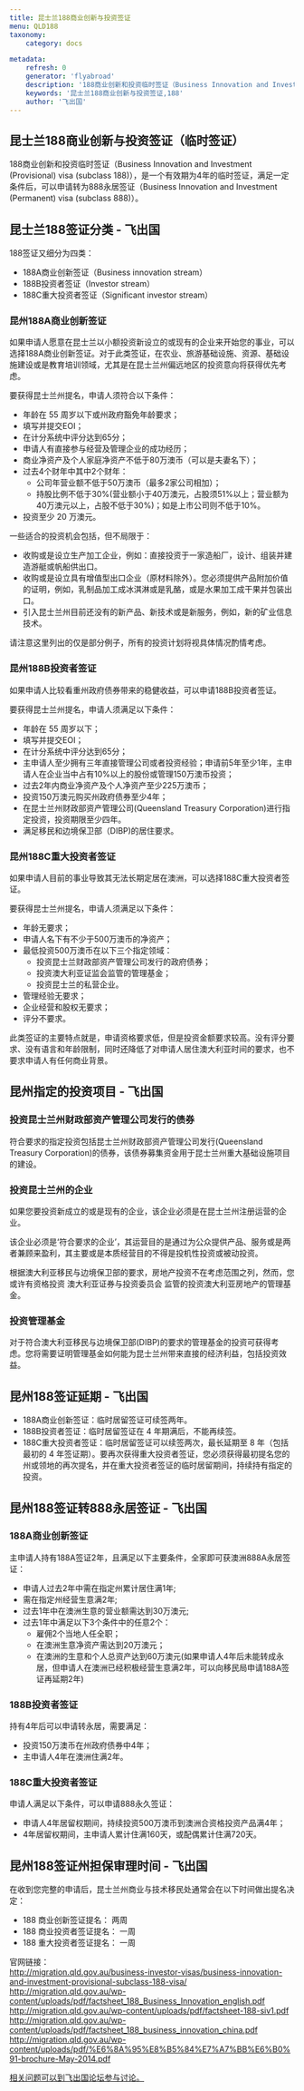 ```yaml
---
title: 昆士兰188商业创新与投资签证
menu: QLD188
taxonomy:
    category: docs

metadata:
    refresh: 0
    generator: 'flyabroad'
    description: '188商业创新和投资临时签证（Business Innovation and Investment (Provisional) visa (subclass 188)），是一个有效期为4年的临时签证，满足一定条件后，可以申请转为888永居签证（Business Innovation and Investment (Permanent) visa (subclass 888)）。'
    keywords: '昆士兰188商业创新与投资签证,188'
    author: '飞出国'
---
```


## 昆士兰188商业创新与投资签证（临时签证） ##

188商业创新和投资临时签证（Business Innovation and Investment (Provisional) visa (subclass 188)），是一个有效期为4年的临时签证，满足一定条件后，可以申请转为888永居签证（Business Innovation and Investment (Permanent) visa (subclass 888)）。

## 昆士兰188签证分类 - 飞出国 ##

188签证又细分为四类：

- 188A商业创新签证（Business innovation stream）
- 188B投资者签证（Investor stream）
- 188C重大投资者签证（Significant investor stream）

### 昆州188A商业创新签证 ###

如果申请人愿意在昆士兰以小额投资新设立的或现有的企业来开始您的事业，可以选择188A商业创新签证。对于此类签证，在农业、旅游基础设施、资源、基础设施建设或是教育培训领域，尤其是在昆士兰州偏远地区的投资意向将获得优先考虑。

要获得昆士兰州提名，申请人须符合以下条件：

- 年龄在 55 周岁以下或州政府豁免年龄要求；
- 填写并提交EOI；
- 在计分系统中评分达到65分；
- 申请人有直接参与经营及管理企业的成功经历；
- 商业净资产及个人家庭净资产不低于80万澳币（可以是夫妻名下）；
- 过去4个财年中其中2个财年：
	- 公司年营业额不低于50万澳币（最多2家公司相加）；
	- 持股比例不低于30%(营业额小于40万澳元，占股须51%以上；营业额为40万澳元以上，占股不低于30%)；如是上市公司则不低于10%。
- 投资至少 20 万澳元。


一些适合的投资机会包括，但不局限于：

- 收购或是设立生产加工企业，例如：直接投资于一家造船厂，设计、组装并建造游艇或帆船供出口。
- 收购或是设立具有增值型出口企业（原材料除外）。您必须提供产品附加价值的证明，例如，乳制品加工成冰淇淋或是乳酪，或是水果加工成干果并包装出口。
- 引入昆士兰州目前还没有的新产品、新技术或是新服务，例如，新的矿业信息技术。

请注意这里列出的仅是部分例子，所有的投资计划将视具体情况酌情考虑。

### 昆州188B投资者签证 ###

如果申请人比较看重州政府债券带来的稳健收益，可以申请188B投资者签证。

要获得昆士兰州提名，申请人须满足以下条件：

- 年龄在 55 周岁以下；
- 填写并提交EOI；
- 在计分系统中评分达到65分；
- 主申请人至少拥有三年直接管理公司或者投资经验；申请前5年至少1年，主申请人在企业当中占有10%以上的股份或管理150万澳币投资；
- 过去2年内商业净资产及个人净资产至少225万澳币；
- 投资150万澳元购买州政府债券至少4年；
- 在昆士兰州财政部资产管理公司(Queensland Treasury Corporation)进行指定投资，投资期限至少四年。
- 满足移民和边境保卫部（DIBP)的居住要求。

### 昆州188C重大投资者签证 ###

如果申请人目前的事业导致其无法长期定居在澳洲，可以选择188C重大投资者签证。

要获得昆士兰州提名，申请人须满足以下条件：

- 年龄无要求；
- 申请人名下有不少于500万澳币的净资产；
- 最低投资500万澳币在以下三个指定领域：
	- 投资昆士兰财政部资产管理公司发行的政府债券；
	- 投资澳大利亚证监会监管的管理基金；
	- 投资昆士兰的私营企业。
- 管理经验无要求；
- 企业经营和股权无要求；
- 评分不要求。

此类签证的主要特点就是，申请资格要求低，但是投资金额要求较高。没有评分要求、没有语言和年龄限制，同时还降低了对申请人居住澳大利亚时间的要求，也不要求申请人有任何商业背景。


## 昆州指定的投资项目 - 飞出国 ##

### 投资昆士兰州财政部资产管理公司发行的债券 ###

符合要求的指定投资包括昆士兰州财政部资产管理公司发行(Queensland Treasury Corporation)的债券，该债券募集资金用于昆士兰州重大基础设施项目的建设。

### 投资昆士兰州的企业 ###

如果您要投资新成立的或是现有的企业，该企业必须是在昆士兰州注册运营的企业。

该企业必须是‘符合要求的企业’，其运营目的是通过为公众提供产品、服务或是两者兼顾来盈利，其主要或是本质经营目的不得是投机性投资或被动投资。

根据澳大利亚移民与边境保卫部的要求，房地产投资不在考虑范围之列，然而，您或许有资格投资 澳大利亚证券与投资委员会 监管的投资澳大利亚房地产的管理基金。

### 投资管理基金 ###

对于符合澳大利亚移民与边境保卫部(DIBP)的要求的管理基金的投资可获得考虑。您将需要证明管理基金如何能为昆士兰州带来直接的经济利益，包括投资效益。

## 昆州188签证延期 - 飞出国  ##

- 188A商业创新签证：临时居留签证可续签两年。
- 188B投资者签证：临时居留签证在 4 年期满后，不能再续签。
- 188C重大投资者签证：临时居留签证可以续签两次，最长延期至 8 年（包括最初的 4 年签证期）。要再次获得重大投资者签证，您必须获得最初提名您的州或领地的再次提名，并在重大投资者签证的临时居留期间，持续持有指定的投资。

## 昆州188签证转888永居签证 - 飞出国  ##

### 188A商业创新签证 ###

主申请人持有188A签证2年，且满足以下主要条件，全家即可获澳洲888A永居签证：

- 申请人过去2年中需在指定州累计居住满1年;
- 需在指定州经营生意满2年;
- 过去1年中在澳洲生意的营业额需达到30万澳元;
- 过去1年中满足以下3个条件中的任意2个：
	- 雇佣2个当地人任全职；
	- 在澳洲生意净资产需达到20万澳元；
	- 在澳洲的生意和个人总资产达到60万澳元(如果申请人4年后未能转成永居，但申请人在澳洲已经积极经营生意满2年，可以向移民局申请188A签证再延期2年)

### 188B投资者签证 ###

持有4年后可以申请转永居，需要满足：

- 投资150万澳币在州政府债券中4年；
- 主申请人4年在澳洲住满2年。

### 188C重大投资者签证 ###

申请人满足以下条件，可以申请888永久签证：

- 申请人4年居留权期间，持续投资500万澳币到澳洲合资格投资产品满4年；
- 4年居留权期间，主申请人累计住满160天，或配偶累计住满720天。

## 昆州188签证州担保审理时间 - 飞出国  ##

在收到您完整的申请后，昆士兰州商业与技术移民处通常会在以下时间做出提名决定：

- 188 商业创新签证提名： 两周
- 188 商业投资者签证提名： 一周
- 188 重大投资者签证提名： 一周

官网链接：  
http://migration.qld.gov.au/business-investor-visas/business-innovation-and-investment-provisional-subclass-188-visa/  
http://migration.qld.gov.au/wp-content/uploads/pdf/factsheet_188_Business_Innovation_english.pdf  
http://migration.qld.gov.au/wp-content/uploads/pdf/factsheet-188-siv1.pdf  
http://migration.qld.gov.au/wp-content/uploads/pdf/factsheet_188_business_innovation_china.pdf  
http://migration.qld.gov.au/wp-content/uploads/pdf/%E6%8A%95%E8%B5%84%E7%A7%BB%E6%B0%91-brochure-May-2014.pdf

[相关问题可以到飞出国论坛参与讨论。](http://bbs.fcgvisa.com/t/17698?target=_blank)